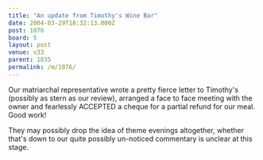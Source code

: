 ```yaml
---
title: "An update from Timothy's Wine Bar"
date: 2004-03-29T18:32:13.000Z
post: 1076
board: 5
layout: post
venue: v33
parent: 1035
permalink: /m/1076/
---
```

Our matriarchal representative wrote a pretty fierce letter to Timothy's (possibly as stern as our review), arranged a face to face meeting with the owner and fearlessly ACCEPTED a cheque for a partial refund for our meal. Good work!

They may possibly drop the idea of theme evenings altogether, whether that's down to our quite possibly un-noticed commentary is unclear at this stage.
